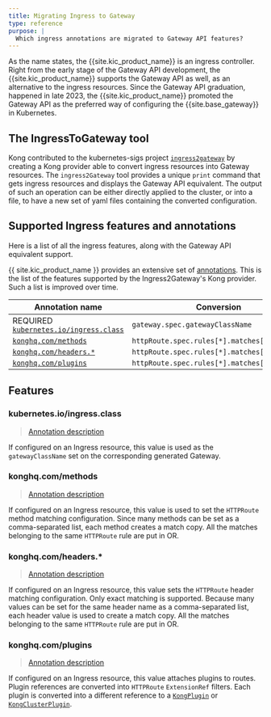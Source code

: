 ```yaml
---
title: Migrating Ingress to Gateway
type: reference
purpose: |
  Which ingress annotations are migrated to Gateway API features?
---
```


As the name states, the {{site.kic_product_name}} is an ingress controller.
Right from the early stage of the Gateway API development, the {{site.kic_product_name}}
supports the Gateway API as well, as an alternative to the ingress resources.
Since the Gateway API graduation, happened in late 2023, the {{site.kic_product_name}}
promoted the Gateway API as the preferred way of configuring the {{site.base_gateway}}
in Kubernetes.

## The IngressToGateway tool

Kong contributed to the kubernetes-sigs project [`ingress2gateway`](https://github.com/kubernetes-sigs/ingress2gateway)
by creating a Kong provider able to convert ingress resources into Gateway resources.
The `ingress2Gateway` tool provides a unique `print` command that gets ingress resources
and displays the Gateway API equivalent. The output of such an operation can be either
directly applied to the cluster, or into a file, to have a new set of yaml files
containing the converted configuration.

## Supported Ingress features and annotations

Here is a list of all the ingress features, along with the Gateway API
equivalent support.

{{ site.kic_product_name }} provides an extensive set of [annotations](/kubernetes-ingress-controller/latest/reference/annotations).
This is the list of the features supported by the Ingress2Gateway's Kong provider.
Such a list is improved over time.

| Annotation name | Conversion |
|-----------------|-------------------------|
| REQUIRED [`kubernetes.io/ingress.class`](#kubernetesioingressclass) | `gateway.spec.gatewayClassName` |
| [`konghq.com/methods`](#konghqcommethods) | `httpRoute.spec.rules[*].matches[*].method` |
| [`konghq.com/headers.*`](#konghqcomheaders) | `httpRoute.spec.rules[*].matches[*].headers` |
| [`konghq.com/plugins`](#konghqcomplugins) | `httpRoute.spec.rules[*].matches[*].headers` |

## Features

### kubernetes.io/ingress.class

> [Annotation description](/kubernetes-ingress-controller/latest/reference/annotations/#kubernetesioingressclass)

If configured on an Ingress resource, this value is used as the `gatewayClassName`
set on the corresponding generated Gateway.

### konghq.com/methods

> [Annotation description](/kubernetes-ingress-controller/latest/reference/annotations/#konghqcommethods)

If configured on an Ingress resource, this value is used to set the `HTTPRoute` method
matching configuration. Since many methods can be set as a comma-separated list,
each method creates a match copy. All the matches belonging to the same
`HTTPRoute` rule are put in OR.

### konghq.com/headers.*

> [Annotation description](/kubernetes-ingress-controller/latest/reference/annotations/#konghqcomheaders)

If configured on an Ingress resource, this value sets the `HTTPRoute` header
matching configuration. Only exact matching is supported. Because many values can
be set for the same header name as a comma-separated list, each header value is used
to create a match copy. All the matches belonging to the same `HTTPRoute` rule
are put in OR.

### konghq.com/plugins

> [Annotation description](/kubernetes-ingress-controller/latest/reference/annotations/#konghqcomplugins)

If configured on an Ingress resource, this value attaches plugins
to routes. Plugin references are converted into `HTTPRoute` `ExtensionRef` filters.
Each plugin is converted into a different reference to a [`KongPlugin`](/kubernetes-ingress-controller/latest/reference/custom-resources/#kongplugin)
or [`KongClusterPlugin`](/kubernetes-ingress-controller/latest/reference/custom-resources/#kongclusterplugin).
